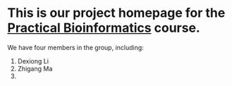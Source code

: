 # 
# **This is our project homepage for the [Practical Bioinformatics](https://github.com/WangliLab/CAAS_PracticalBioinformatics_2020Aut)** course. 



We have four members in the group, including:  

1. Dexiong Li
2. Zhigang Ma
3. 